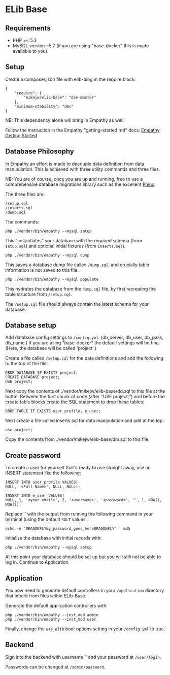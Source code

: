 

ELib Base
===

Requirements
---
* PHP =< 5.3
* MySQL version ~5.7 (if you are using "base-docker" this is made available to you).


Setup
---

Create a composer.json file with elib-blog in the require block:

    {
        "require": {
            "mikejw/elib-base": "dev-master"
        },
        "minimum-stability": "dev"
    }

NB: This dependency alone will bring in Empathy as well.

Follow the instruction in the Empathy "getting-started.md" docs:
[Empathy Getting Started](https://github.com/mikejw/empathy/blob/master/docs/getting-started.md)


Database Philosophy
---

In Empathy an effort is made to decouple data definition from data manipulation. This is achieved
with three utility commands and three files. 

NB: You are of course, once you are up and running, free to use a comprehensive database migrations
library such as the excellent [Phinx](https://phinx.org/).

The three files are:

    /setup.sql
    /inserts.sql
    /dump.sql

The commands:

    php ./vendor/bin/empathy --mysql setup

This "instantiates" your database with the required schema (from `setup.sql`) and optional initial fixtures
(from `inserts.sql`).

    php ./vendor/bin/empathy --mysql dump

This saves a database dump file called `/dump.sql`, and crucially table information is not 
saved to this file.

    php ./vendor/bin/empathy --mysql populate

This hydrates the database from the `dump.sql` file, by first recreating the table structure
from `/setup.sql`.

The `/setup.sql` file should always contain the latest schema for your database.

Database setup
---

Add database config settings to `/config.yml`. (db_server, db_user, db_pass, db_name.) 
If you are using "base-docker" the default settings will be fine.
(Here, the database will be called 'project'.) 

Create a file called `/setup.sql` for the data definitions and add the following to the top of the file:

    DROP DATABASE IF EXISTS project;
    CREATE DATABASE project;
    USE project;

Next copy the contents of ./vendor/mikejw/elib-base/dd.sql to this file at the bottm.
Between the first chunk of code (after "USE project;") and before the create table blocks 
create the SQL statement to drop these tables:

    DROP TABLE IF EXISTS user_profile, e_user;                        


Next create a file called inserts.sql for data manipulation and add at the top:

    use project;

Copy the contents from ./vendor/mikejw/elib-base/dm.sql to this file.

Create password
---

To create a user for yourself that's ready to use straight away, use an INSERT statement like
the following:

    INSERT INTO user_profile VALUES(
    NULL, '<Full Name>', NULL, NULL);
 
    INSERT INTO e_user VALUES(
    NULL, 1, '<your email>', 2, '<username>', '<password>', '', 1, NOW(), NOW());

Replace '<password>' with the output from running the following command in your terminal
(using the default `SALT` values:

    echo -n "DRAGONFLYmy_password_goes_hereDRAGONFLY" | md5

Initialise the database with initial records with:

    php ./vendor/bin/empathy --mysql setup

At this point your database should be set up but you will still not be able to log in. Continue
to Application.


Application
---

You now need to generate default controllers in your `/application` directory that inherit from
files within ELib-Base.

Generate the default application controllers with:

    php ./vendor/bin/empathy --inst_mod admin
    php ./vendor/bin/empathy --inst_mod user


Finally, change the `use_elib` boot options setting in your `/config.yml` to true.


Backend
---

Sign into the backend with username '<username>' and your password
at `/user/login`.


Passwords can be changed at `/admin/password`.

